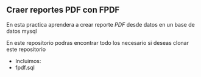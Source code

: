 ## Craer reportes PDF con FPDF

En esta practica aprendera a crear reporte *PDF* desde datos en un base de datos mysql

En este repositorio podras encontrar todo los necesario si deseas clonar este repositorio


* Incluimos:
* fpdf.sql

